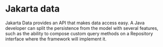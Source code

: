 # Jakarta data

Jakarta Data provides an API that makes data access easy. A
Java developer can split the persistence from the model with several features,
such as the ability to compose custom query methods on a Repository interface where the framework
will implement it.